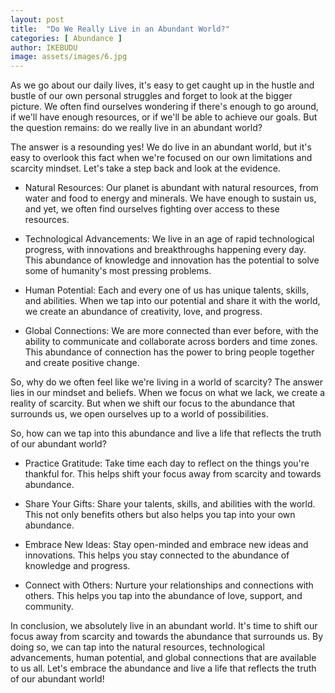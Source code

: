 ```yaml
---
layout: post
title:  "Do We Really Live in an Abundant World?"
categories: [ Abundance ]
author: IKEBUDU
image: assets/images/6.jpg
---
```


As we go about our daily lives, it's easy to get caught up in the hustle and bustle of our own personal struggles and forget to look at the bigger picture. We often find ourselves wondering if there's enough to go around, if we'll have enough resources, or if we'll be able to achieve our goals. But the question remains: do we really live in an abundant world?

The answer is a resounding yes! We do live in an abundant world, but it's easy to overlook this fact when we're focused on our own limitations and scarcity mindset. Let's take a step back and look at the evidence.

- Natural Resources: Our planet is abundant with natural resources, from water and food to energy and minerals. We have enough to sustain us, and yet, we often find ourselves fighting over access to these resources.

- Technological Advancements: We live in an age of rapid technological progress, with innovations and breakthroughs happening every day. This abundance of knowledge and innovation has the potential to solve some of humanity's most pressing problems.

- Human Potential: Each and every one of us has unique talents, skills, and abilities. When we tap into our potential and share it with the world, we create an abundance of creativity, love, and progress.

- Global Connections: We are more connected than ever before, with the ability to communicate and collaborate across borders and time zones. This abundance of connection has the power to bring people together and create positive change.

So, why do we often feel like we're living in a world of scarcity? The answer lies in our mindset and beliefs. When we focus on what we lack, we create a reality of scarcity. But when we shift our focus to the abundance that surrounds us, we open ourselves up to a world of possibilities.

So, how can we tap into this abundance and live a life that reflects the truth of our abundant world?

- Practice Gratitude: Take time each day to reflect on the things you're thankful for. This helps shift your focus away from scarcity and towards abundance.

- Share Your Gifts: Share your talents, skills, and abilities with the world. This not only benefits others but also helps you tap into your own abundance.

- Embrace New Ideas: Stay open-minded and embrace new ideas and innovations. This helps you stay connected to the abundance of knowledge and progress.

- Connect with Others: Nurture your relationships and connections with others. This helps you tap into the abundance of love, support, and community.

In conclusion, we absolutely live in an abundant world. It's time to shift our focus away from scarcity and towards the abundance that surrounds us. By doing so, we can tap into the natural resources, technological advancements, human potential, and global connections that are available to us all. Let's embrace the abundance and live a life that reflects the truth of our abundant world!